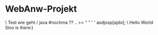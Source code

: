 # WebAnw-Projekt

\ Test wie geht / java #nochma ?? .. >> " " ' ' asdjosp[ajdo];
\\ Hello World Sino is there:)
